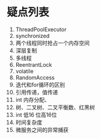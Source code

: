 # 疑点列表

1. ThreadPoolExecutor
2. synchronized
3. 两个线程同时抢占一个内存空间
4. 深层复制
5. 多线程
6. ReentrantLock
7. volatile
8. RandomAccess
9. 迭代和for循环的区别
10. 引用传递，值传递
11. int 内存分配、
12. 树、二叉树、二叉平衡数、红黑树
13. int 低16 位高16位
14. 时间复杂度
15. 微服务之间的异常捕获
